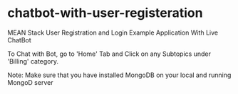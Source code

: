 # chatbot-with-user-registeration

MEAN Stack User Registration and Login Example Application With Live ChatBot

To Chat with Bot, go to 'Home' Tab and Click on any Subtopics under 'Billing' category. 

Note: Make sure that you have installed MongoDB on your local and running MongoD server
